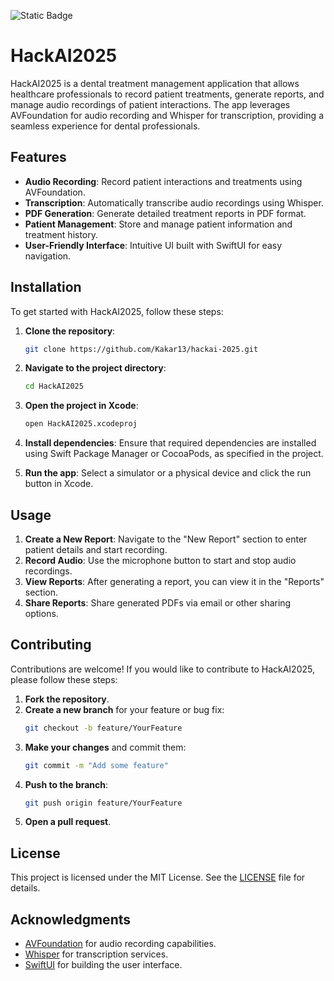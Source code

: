 ![Static Badge](https://img.shields.io/badge/Platform-iOS_%7C_macOS-blue)

# HackAI2025

HackAI2025 is a dental treatment management application that allows healthcare professionals to record patient treatments, generate reports, and manage audio recordings of patient interactions. The app leverages AVFoundation for audio recording and Whisper for transcription, providing a seamless experience for dental professionals.

## Features

- **Audio Recording**: Record patient interactions and treatments using AVFoundation.
- **Transcription**: Automatically transcribe audio recordings using Whisper.
- **PDF Generation**: Generate detailed treatment reports in PDF format.
- **Patient Management**: Store and manage patient information and treatment history.
- **User-Friendly Interface**: Intuitive UI built with SwiftUI for easy navigation.

## Installation

To get started with HackAI2025, follow these steps:

1. **Clone the repository**:
   ```bash
   git clone https://github.com/Kakar13/hackai-2025.git
   ```

2. **Navigate to the project directory**:
   ```bash
   cd HackAI2025
   ```

3. **Open the project in Xcode**:
   ```bash
   open HackAI2025.xcodeproj
   ```

4. **Install dependencies**:
   Ensure that required dependencies are installed using Swift Package Manager or CocoaPods, as specified in the project.

5. **Run the app**:
   Select a simulator or a physical device and click the run button in Xcode.

## Usage

1. **Create a New Report**: Navigate to the "New Report" section to enter patient details and start recording.
2. **Record Audio**: Use the microphone button to start and stop audio recordings.
3. **View Reports**: After generating a report, you can view it in the "Reports" section.
4. **Share Reports**: Share generated PDFs via email or other sharing options.

## Contributing

Contributions are welcome! If you would like to contribute to HackAI2025, please follow these steps:

1. **Fork the repository**.
2. **Create a new branch** for your feature or bug fix:
   ```bash
   git checkout -b feature/YourFeature
   ```
3. **Make your changes** and commit them:
   ```bash
   git commit -m "Add some feature"
   ```
4. **Push to the branch**:
   ```bash
   git push origin feature/YourFeature
   ```
5. **Open a pull request**.

## License

This project is licensed under the MIT License. See the [LICENSE](LICENSE) file for details.

## Acknowledgments

- [AVFoundation](https://developer.apple.com/documentation/avfoundation) for audio recording capabilities.
- [Whisper](https://github.com/exPHAT/SwiftWhisper) for transcription services.
- [SwiftUI](https://developer.apple.com/xcode/swiftui/) for building the user interface.
